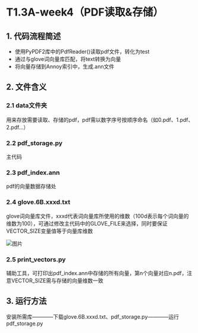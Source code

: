 # T1.3A-week4（PDF读取&存储）
## 1. 代码流程简述
- 使用PyPDF2库中的PdfReader()读取pdf文件，转化为test
- 通过与glove词向量库匹配，将text转换为向量
- 将向量存储到Annoy索引中，生成.ann文件

## 2. 文件含义
### 2.1 data文件夹  
用来存放需要读取、存储的pdf，pdf需以数字序号按顺序命名（如0.pdf、1.pdf、2.pdf...）
### 2.2 pdf_storage.py
主代码
### 2.3 pdf_index.ann
pdf的向量数据存储处
### 2.4 glove.6B.xxxd.txt
glove词向量库文件，xxxd代表词向量库所使用的维数（100d表示每个词向量的维数为100），可通过修改主代码中的GLOVE_FILE来选择，同时要保证VECTOR_SIZE变量值等于向量库维数

![图片](https://github.com/Hchendz/T1.3A-week4/assets/144656283/87f18ac7-b827-42d3-913e-c29589f67bc4)

### 2.5 print_vectors.py
辅助工具，可打印出pdf_index.ann中存储的所有向量，第n个向量对应n.pdf，注意VECTOR_SIZE需与存储的向量维数一致

## 3. 运行方法
安装所需库————下载glove.6B.xxxd.txt、pdf_storage.py————运行pdf_storage.py
